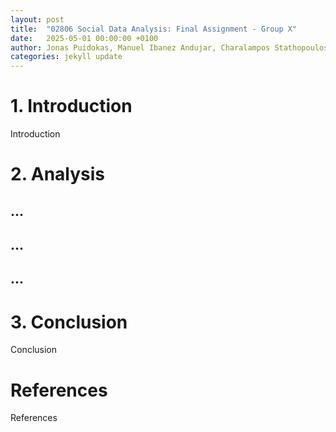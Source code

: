 ```yaml
---
layout: post
title:  "02806 Social Data Analysis: Final Assignment - Group X"
date:   2025-05-01 00:00:00 +0100
author: Jonas Puidokas, Manuel Ibanez Andujar, Charalampos Stathopoulos
categories: jekyll update
---
```


# 1. Introduction
Introduction

# 2. Analysis
## ...
## ...
## ...

# 3. Conclusion
Conclusion

# References
References